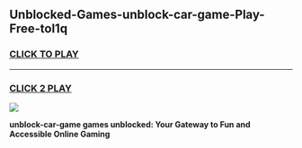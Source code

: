 
## Unblocked-Games-unblock-car-game-Play-Free-tol1q
<h3>
<a href="https://premium76.site?title=unblock-car-game&ref=19M">CLICK TO PLAY</a></h3>
<hr>

<h3>
<a href="https://premium76.site?title=unblock-car-game&ref=19M">CLICK 2 PLAY</a>
  
</h3>

<a href="https://premium76.site?title=unblock-car-game&ref=19M"><img src="https://clearcache.store/games.png"></a>


**unblock-car-game games unblocked: Your Gateway to Fun and Accessible Online Gaming**
